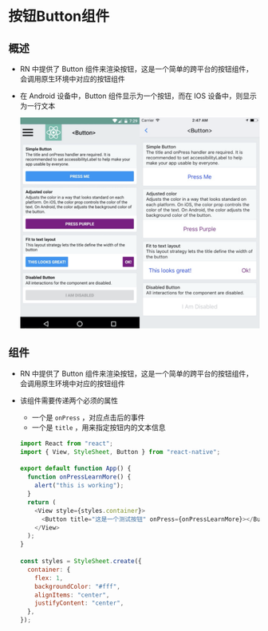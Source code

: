 # 按钮Button组件

## 概述

+  RN 中提供了 Button 组件来渲染按钮，这是一个简单的跨平台的按钮组件，会调用原生环境中对应的按钮组件

+ 在 Android 设备中，Button 组件显示为一个按钮，而在 IOS 设备中，则显示为一行文本

  ![alt text](images/按钮在安卓与ios显示区别.png)

## 组件

+  RN 中提供了 Button 组件来渲染按钮，这是一个简单的跨平台的按钮组件，会调用原生环境中对应的按钮组件

+ 该组件需要传递两个必须的属性

  + 一个是 `onPress` ，对应点击后的事件
  + 一个是 `title` ，用来指定按钮内的文本信息

  ```js
  import React from "react";
  import { View, StyleSheet, Button } from "react-native";

  export default function App() {
    function onPressLearnMore() {
      alert("this is working");
    }
    return (
      <View style={styles.container}>
        <Button title="这是一个测试按钮" onPress={onPressLearnMore}></Button>
      </View>
    );
  }

  const styles = StyleSheet.create({
    container: {
      flex: 1,
      backgroundColor: "#fff",
      alignItems: "center",
      justifyContent: "center",
    },
  });
  ```

